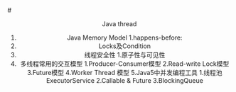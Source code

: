 #<center> Java thread
1. Java Memory Model
	1.happens-before:
2. Locks及Condition
3. 线程安全性
	1.原子性与可见性
4. 多线程常用的交互模型
	1.Producer-Consumer模型
	2.Read-write Lock模型
	3.Future模型
	4.Worker Thread 模型
5.Java5中并发编程工具
	1.线程池ExecutorService
	2.Callable & Future
	3.BlockingQueue

